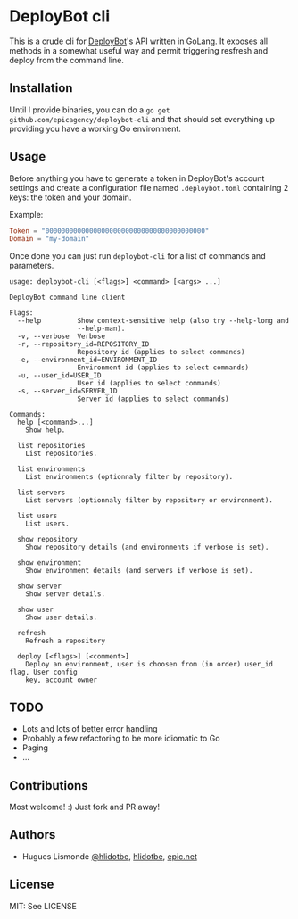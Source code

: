 # DeployBot cli

This is a crude cli for [DeployBot](http://deploybot.com/)'s API written in GoLang. It exposes all methods in a somewhat
useful way and permit triggering resfresh and deploy from the command line.

## Installation

Until I provide binaries, you can do a `go get github.com/epicagency/deploybot-cli` and that should set everything up
providing you have a working Go environment.

## Usage

Before anything you have to generate a token in DeployBot's account settings and create a configuration file named
`.deploybot.toml` containing 2 keys: the token and your domain.

Example:

```toml
Token = "0000000000000000000000000000000000000000"
Domain = "my-domain"
```

Once done you can just run `deploybot-cli` for a list of commands and parameters.

```
usage: deploybot-cli [<flags>] <command> [<args> ...]

DeployBot command line client

Flags:
  --help         Show context-sensitive help (also try --help-long and
                 --help-man).
  -v, --verbose  Verbose
  -r, --repository_id=REPOSITORY_ID  
                 Repository id (applies to select commands)
  -e, --environment_id=ENVIRONMENT_ID  
                 Environment id (applies to select commands)
  -u, --user_id=USER_ID  
                 User id (applies to select commands)
  -s, --server_id=SERVER_ID  
                 Server id (applies to select commands)

Commands:
  help [<command>...]
    Show help.

  list repositories
    List repositories.

  list environments
    List environments (optionnaly filter by repository).

  list servers
    List servers (optionnaly filter by repository or environment).

  list users
    List users.

  show repository
    Show repository details (and environments if verbose is set).

  show environment
    Show environment details (and servers if verbose is set).

  show server
    Show server details.

  show user
    Show user details.

  refresh
    Refresh a repository

  deploy [<flags>] [<comment>]
    Deploy an environment, user is choosen from (in order) user_id flag, User config
    key, account owner

```

## TODO

* Lots and lots of better error handling
* Probably a few refactoring to be more idiomatic to Go
* Paging
* ...

## Contributions

Most welcome! :) Just fork and PR away!

## Authors

* Hugues Lismonde [@hlidotbe](https://twitter.com/hlidotbe), [hlidotbe](https://github.com/hlidotbe),
  [epic.net](http://epic.net)

## License

MIT: See LICENSE
